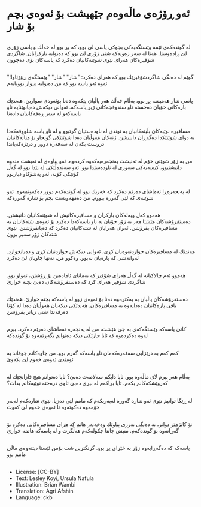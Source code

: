# ئەو ڕۆژەی ماڵەوەم جێهیشت بۆ ئەوەی بچم بۆ شار

##
لە گوندەكەی ئێمە وێستگەیەكی بچوكی پاسی لێ بوو، كە پڕ بوو لە خەڵك و پاسی زۆری لێ ڕادەوستا. هەتا لە سەر زەویەكە شتی زۆری لێ بوو كە دەبوایە باركرابان. شاگردی شۆفیرەكان هەرای نێوی شوێنەكانیان دەكرد كە پاسەكان بۆی دەچوون

##
گوێم لە دەنگی شاگردشۆفیرێك بوو كە هەرای دەكرد: "شار" "شار" "وێستگەی ڕۆژئاوا!" ئەوە ئەو پاسە بوو كە من دەبوایە سوار بووبایەم

##
پاسی شار هەمیشە پڕ بوو، بەڵام خەڵك هەر پاڵیان پێكەوە دەنا بۆئەوەی سواربن. هەندێك بارەكانی خۆیان دەخستە ناو سندوقچەكانی ژیر پاسەكە. ئەوانی دیكەش دەیانهێنایە ناو پاسەكەو لە سەر ڕەفەكانیان دادەنا

##
مسافیرە نوێیەكان بڵیتەكانیان بە توندی لە ناودەستیان گرتبوو و لە ناو پاسە شلووقەكەدا بە دوای شوێنێكدا دەگەڕان دابنیشن. ژنەكان هەوڵیان دەدا شوێنێكی گونجاو بۆ مناڵەكانیان دروست بكەن لە سەفەرە دوور و درێژەكەیاندا

##
من بە زۆر شوێنی خۆم لە تەنیشت پەنجەرەیەكەوە كردەوە. ئەو پیاوەی لە تەیشت منەوە دانیشتبوو، كیسەیەكی سەوزی لە ناودەستدا بوو. ئەو سەندەڵێكی لە پێدا بوو لە گەڵ كۆتێكی كۆنە، ئەو پەشۆكاو دیاربوو

##
لە پەنجەرەڕا تەماشای دەرێم دەكرد كە خەریك بوو لە گوندەكەم دوور دەكەوتمەوە. ئەو شوێنەی كە لێی گەورە ببووم. من دەمهەویست بچم بۆ شارە گەورەكە

##
هەموو كەل وپەلەكان باركران و مسافیرەكانیش لە شوێنەكانیان دانیشتن. دەستفرۆشەكان هێشتا هەر بە زۆر خۆیان بە ناو پاسەكەدا دەكرد بۆ ئەوەی شتەكانیان بە مسافیرەكان بفرۆشن. ئەوان هەرایان لە شتەكانیان دەكرد كە دەیانفرۆشتن. نێوی شتەكان زۆر سەیر بوون

##
هەندێك لە مسافیرەكان خواردنەوەیان كڕی، ئەوانی دیكەش خواردنیان كڕی و دەیانخوارد. ئەوانەشی كە پارەیان نەبوو، وەكوو من، تەنها چاویان لێ دەكرد

##
هەموو ئەم چالاكیانە لە گەڵ هەرای شۆفیر كە بەمانای ئامادەین بۆ ڕۆشتن، تەواو بوو. شاگردی شۆفیر هەرای كرد كە دەستفرۆشەكان دەبێ بچنە خوارێ

##
دەستفرۆشەكان پاڵیان بە یەكترەوە دەنا بۆ ئەوەی زوو لە پاسەكە بچنە خوارێ. هەندێك باقی پارەكانیان دەدایەوە بە مسافیرەكان. هەندێكی دیكەیان هەوڵیان دەدا لە كۆتا دەرفەتدا شتی زیاتر بفرۆشن

##
كاتێ پاسەكە وێستگەكەی بە جێ هێشت، من لە پەنجەرە تەماشای دەرێم دەكرد. بیرم لەوە دەكردەوە كە ئایا جارێكی دیكە دەتوانم بگەڕێمەوە بۆ گوندەكە

##
كەم كەم بە درێژایی سەفەرەكەمان ناو پاسەكە گەرم بوو. من چاوەكانم چوقاند بە ئومێدی ئەوەی خەوم لێ بكەوێ

##
بەڵام هەر بیرم لای ماڵەوە بوو. ئایا دایكم سەلامەت دەبێ؟ ئایا دەتوانم هیچ قازانجێك لە كەروێشكەكانم بكەم. ئایا براكەم لە بیری دەبێ ئاوی درەختە نوێیەكانم بدات؟

##
لە ڕێگا توانیم نێوی ئەو شارە گەورە لەبەربكەم كە مامم لێی دەژیا. نێوی شارەكەم لەبەر خۆمەوە دەكوتەوە تا ئەوەی خەوم لێ كەوت

##
نۆ كاتژمێر دواتر، بە دەنگی بەرزی پیاوێك وەخەبەر هاتم كە هرای مسافیرەكانی دەكرد بۆ گەڕانەوە بۆ گوندەكەم. منیش جانتا چكۆلەكەم هەڵگرت و لە پاسەكە هاتمە خوارێ

##
پاسەكە كە دەگەڕایەوە زۆر بە خێرای پڕ بوو. گرنگترین شت بۆمن ئێستا دیتنەوەی ماڵی مامم بوو

##
* License: [CC-BY]
* Text: Lesley Koyi, Ursula Nafula
* Illustration: Brian Wambi
* Translation: Agri Afshin
* Language: ckb

